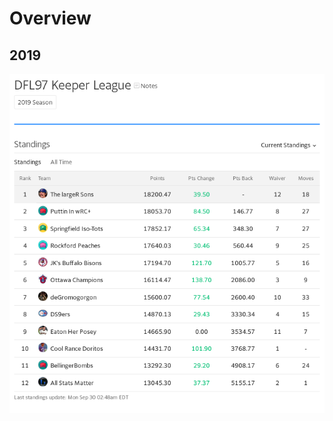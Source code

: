 # Overview

## 2019
![Flags Fly Forever](https://github.com/colindouglas/fantasy-baseball/blob/master/images/2019-win.png)
